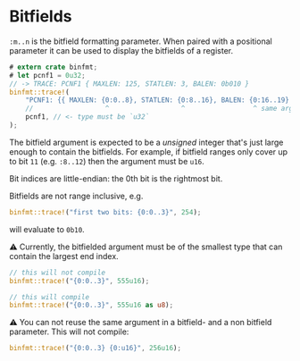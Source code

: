 # Bitfields

`:m..n` is the bitfield formatting parameter.
When paired with a positional parameter it can be used to display the bitfields of a register.

``` rust
# extern crate binfmt;
# let pcnf1 = 0u32;
// -> TRACE: PCNF1 { MAXLEN: 125, STATLEN: 3, BALEN: 0b010 }
binfmt::trace!(
    "PCNF1: {{ MAXLEN: {0:0..8}, STATLEN: {0:8..16}, BALEN: {0:16..19} }}",
    //                  ^                  ^                 ^ same argument
    pcnf1, // <- type must be `u32`
);
```

The bitfield argument is expected to be a *unsigned* integer that's just large enough to contain the bitfields.
For example, if bitfield ranges only cover up to bit `11` (e.g. `:8..12`) then the argument must be `u16`.

Bit indices are little-endian: the 0th bit is the rightmost bit.

Bitfields are not range inclusive, e.g.
``` rust
binfmt::trace!("first two bits: {0:0..3}", 254);
```
will evaluate to `0b10`.


⚠️ Currently, the bitfielded argument must be of the smallest type that can contain the largest end index.

``` rust
// this will not compile
binfmt::trace!("{0:0..3}", 555u16);

// this will compile
binfmt::trace!("{0:0..3}", 555u16 as u8);
```

⚠️ You can not reuse the same argument in a bitfield- and a non bitfield parameter. This will not compile:
``` rust
binfmt::trace!("{0:0..3} {0:u16}", 256u16);
```